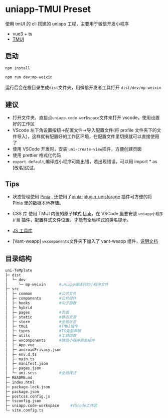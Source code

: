 # uniapp-TMUI Preset

使用 tmUI 的 cli 搭建的 uniapp 工程，主要用于微信开发小程序

- vue3 + ts
- [TMUI](https://tmui.design/start/%E5%BF%AB%E9%80%9F%E4%B8%8A%E6%89%8B.html)

## 启动

```bash
npm install

npm run dev:mp-weixin
```

运行后会在根目录生成`dist`文件夹，用微信开发者工具打开 `dist/dev/mp-weixin`

## 建议

- 打开文件夹，直接点`uniapp.code-workspace`文件来打开 vscode，使用设置好的工作区
- VScode 左下角设置按钮->配置文件->导入配置文件(将 profile 文件夹下的文件导入)，这样就有配置好的工作区环境，在配置文件里切换就可以直接使用了
- 使用 VSCode 开发时，安装 `uni-create-view`插件，方便创建页面
- 使用 prettier 格式化代码
- `export default`,编译成小程序可能出错，若出现错误，可以用 import \* as [改名]试试。

## Tips

- 状态管理使用 [Pinia](https://juejin.cn/post/7089032094231298084) , 还使用了[pinia-plugin-unistorage](https://www.npmjs.com/package/pinia-plugin-unistorage) 插件可方便的将 Pinia 里的数据本地存储。

- CSS 库 使用 TMUI 内置的原子样式 [Link](https://tmui.design/CSSTool/css.html)，在 VSCode 里要安装 `uniapp小程序扩展` 插件，配置样式文件位置，才能有全局样式的类名提示。

- [JS 工具库](https://tmui.design/JSTool/javascript.html#)
- [Vant-weapp] `wxcomponents`文件夹下加入了 vant-weapp 组件，[说明文档](https://vant-contrib.gitee.io/vant-weapp/#/button)

## 目录结构

```bash
uni-TeMplate
├─ dist
│  └─ dev
│     └─ mp-weixin      #uniapp编译后的小程序文件
├─ src
│  ├─ common            #公共文件
│  ├─ components        #公共组件
│  ├─ hooks             #勾子函数
│  ├─ hybrid
│  ├─ pages             #页面
│  ├─ static            #静态资源
│  ├─ store             #全局状态
│  ├─ tmui              #TMUI组件
│  ├─ types             #TS类型声明
│  ├─ utils             #工具函数
│  ├─ wxcomponents      #微信小程序原生组件
│  ├─ App.vue
│  ├─ androidPrivacy.json
│  ├─ env.d.ts
│  ├─ main.ts
│  ├─ manifest.json
│  ├─ pages.json
│  └─ uni.scss          #全局样式
├─ README.md
├─ index.html
├─ package-lock.json
├─ package.json
├─ postcss.config.js
├─ tsconfig.json
├─ uniapp.code-workspace     #VScode工作区
└─ vite.config.ts
```
